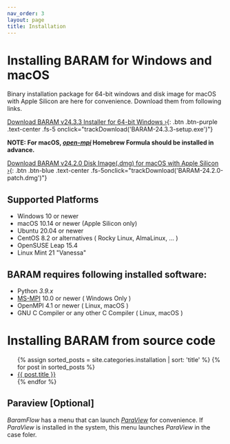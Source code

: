 ```yaml
---
nav_order: 3
layout: page
title: Installation
---
```

# Installing BARAM for Windows and macOS
Binary installation package for 64-bit windows and disk image for macOS with Apple Silicon are here for convenience.
Download them from following links.

[Download BARAM v24.3.3 Installer for 64-bit Windows ›](https://d3c6e16xufx1gb.cloudfront.net/BARAM-24.3.3-setup.exe){: .btn .btn-purple .text-center .fs-5 onclick="trackDownload('BARAM-24.3.3-setup.exe')"}

**NOTE: For macOS, [*open-mpi*](https://formulae.brew.sh/formula/open-mpi) Homebrew Formula should be installed in advance.**

[Download BARAM v24.2.0 Disk Image(.dmg) for macOS with Apple Silicon ›](https://d3c6e16xufx1gb.cloudfront.net/BARAM-24.2.0-patch.dmg){: .btn .btn-blue .text-center .fs-5onclick="trackDownload('BARAM-24.2.0-patch.dmg')"}

## Supported Platforms
* Windows 10 or newer
* macOS 10.14 or newer (Apple Silicon only)
* Ubuntu 20.04 or newer
* CentOS 8.2 or alternatives ( Rocky Linux, AlmaLinux, ... )
* OpenSUSE Leap 15.4
* Linux Mint 21 "Vanessa"

## BARAM requires following installed software:

* Python *3.9.x*
* [MS-MPI](https://docs.microsoft.com/en-us/message-passing-interface/microsoft-mpi) 10.0 or newer ( Windows Only )
* OpenMPI 4.1 or newer ( Linux, macOS )
* GNU C Compiler or any other C Compiler ( Linux, macOS )

# Installing BARAM from source code

<ul>
  {% assign sorted_posts = site.categories.installation | sort: 'title' %}
  {% for post in sorted_posts %}
    <li><a href="{{ site.baseurl }}{{ post.url }}">{{ post.title }}</a></li>
  {% endfor %}
</ul>


## Paraview [Optional]

*BaramFlow* has a menu that can launch [*ParaView*](https://www.paraview.org/) for convenience.
If *ParaView* is installed in the system, this menu launches *ParaView* in the case foler.
